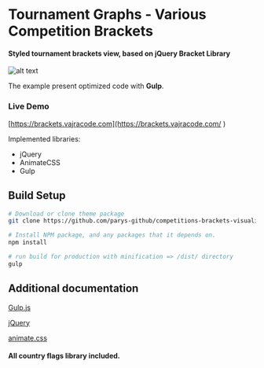 # Tournament Graphs - Various Competition Brackets
#### Styled tournament brackets view, based on jQuery Bracket Library

![alt text](https://github.com/parys-github/tournament-brackets/blob/master/screenshot.png "Screenshot")


The example present optimized code with **Gulp**.

### Live Demo

[https://brackets.vajracode.com](https://brackets.vajracode.com/ )

Implemented libraries:
* jQuery
* AnimateCSS
* Gulp

## Build Setup

``` bash
# Download or clone theme package
git clone https://github.com/parys-github/competitions-brackets-visualisation.git

# Install NPM package, and any packages that it depends on.
npm install

# run build for production with minification => /dist/ directory
gulp

```

## Additional documentation

[Gulp.js](https://gulpjs.com/)

[jQuery](https://jquery.com/)

[animate.css](https://daneden.github.io/animate.css/)

#### All country flags library included.




